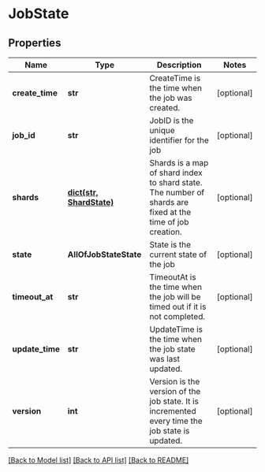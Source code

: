# JobState

## Properties
Name | Type | Description | Notes
------------ | ------------- | ------------- | -------------
**create_time** | **str** | CreateTime is the time when the job was created. | [optional]
**job_id** | **str** | JobID is the unique identifier for the job | [optional]
**shards** | [**dict(str, ShardState)**](ShardState.md) | Shards is a map of shard index to shard state. The number of shards are fixed at the time of job creation. | [optional]
**state** | **AllOfJobStateState** | State is the current state of the job | [optional]
**timeout_at** | **str** | TimeoutAt is the time when the job will be timed out if it is not completed. | [optional]
**update_time** | **str** | UpdateTime is the time when the job state was last updated. | [optional]
**version** | **int** | Version is the version of the job state. It is incremented every time the job state is updated. | [optional]

[[Back to Model list]](../README.md#documentation-for-models) [[Back to API list]](../README.md#documentation-for-api-endpoints) [[Back to README]](../README.md)

